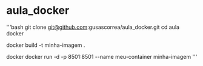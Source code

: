 # aula_docker

'''bash
git clone git@github.com:gusascorrea/aula_docker.git
cd aula docker

docker build -t minha-imagem .

docker docker run -d -p 8501:8501 --name meu-container minha-imagem
'''